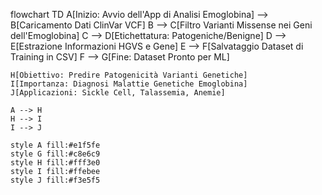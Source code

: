 flowchart TD
    A[Inizio: Avvio dell'App di Analisi Emoglobina] --> B[Caricamento Dati ClinVar VCF]
    B --> C[Filtro Varianti Missense nei Geni dell'Emoglobina]
    C --> D[Etichettatura: Patogeniche/Benigne]
    D --> E[Estrazione Informazioni HGVS e Gene]
    E --> F[Salvataggio Dataset di Training in CSV]
    F --> G[Fine: Dataset Pronto per ML]

    H[Obiettivo: Predire Patogenicità Varianti Genetiche]
    I[Importanza: Diagnosi Malattie Genetiche Emoglobina]
    J[Applicazioni: Sickle Cell, Talassemia, Anemie]

    A --> H
    H --> I
    I --> J

    style A fill:#e1f5fe
    style G fill:#c8e6c9
    style H fill:#fff3e0
    style I fill:#ffebee
    style J fill:#f3e5f5
